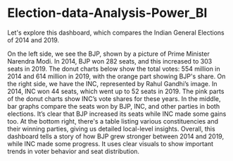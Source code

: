 # Election-data-Analysis-Power_BI
  Let's explore this dashboard, which compares the Indian General Elections of 2014 and 2019.

On the left side, we see the BJP, shown by a picture of Prime Minister Narendra Modi. In 2014, BJP won 282 seats, and this increased to 303 seats in 2019. The donut charts below show the total votes: 554 million in 2014 and 614 million in 2019, with the orange part showing BJP's share.
On the right side, we have the INC, represented by Rahul Gandhi’s image. In 2014, INC won 44 seats, which went up to 52 seats in 2019. The pink parts of the donut charts show INC’s vote shares for these years.
In the middle, bar graphs compare the seats won by BJP, INC, and other parties in both elections. It’s clear that BJP increased its seats while INC made some gains too.
At the bottom right, there's a table listing various constituencies and their winning parties, giving us detailed local-level insights.
Overall, this dashboard tells a story of how BJP grew stronger between 2014 and 2019, while INC made some progress. It uses clear visuals to show important trends in voter behavior and seat distribution.
